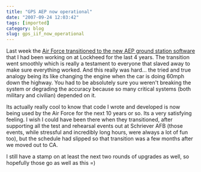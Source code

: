 ```yaml
---
title: "GPS AEP now operational"
date: "2007-09-24 12:03:42"
tags: [imported]
category: blog
slug: gps_iif_now_operational
---
```


Last week the <a href="https://www.losangeles.af.mil/news/story.asp?id=123068412">Air Force transitioned to the new AEP ground station software</a> that I had been working on at Lockheed for the last 4 years. The transition went smoothly which is really a testament to everyone that slaved away to make sure everything worked. And this really was hard... the tried and true analogy being its like changing the engine when the car is doing 60mph down the highway. You had to be absolutely sure you weren't breaking the system or degrading the accuracy because so many critical systems (both military and civilian) depended on it.

Its actually really cool to know that code I wrote and developed is now being used by the Air Force for the next 10 years or so. Its a very satisfying feeling. I wish I could have been there when they transitioned, after supporting all the test and rehearsal events out at Schriever AFB (those events, while stressful and incredibly long hours, were always a lot of fun too), but the schedule had slipped so that transition was a few months after we moved out to CA.

I still have a stamp on at least the next two rounds of upgrades as well, so hopefully those go as well as this =)
